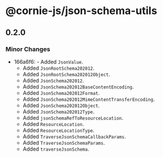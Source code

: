 # @cornie-js/json-schema-utils

## 0.2.0

### Minor Changes

- 166a6f6: - Added `JsonValue`.
  - Added `JsonRootSchema202012`.
  - Added `JsonRootSchema202012Object`.
  - Added `JsonSchema202012`.
  - Added `JsonSchema202012BaseContentEncoding`.
  - Added `JsonSchema202012Format`.
  - Added `JsonSchema202012MimeContentTransferEncoding`.
  - Added `JsonSchema202012Object`.
  - Added `JsonSchema202012Type`.
  - Added `jsonSchemaRefToResourceLocation`.
  - Added `ResourceLocation`.
  - Added `ResourceLocationType`.
  - Added `TraverseJsonSchemaCallbackParams`.
  - Added `TraverseJsonSchemaParams`.
  - Added `traverseJsonSchema`.
